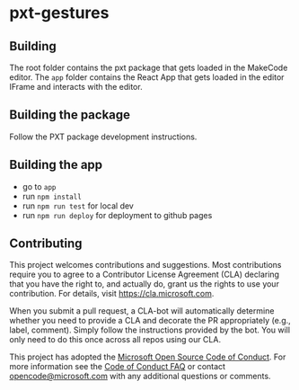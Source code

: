
# pxt-gestures

## Building

The root folder contains the pxt package that gets loaded in the MakeCode editor.
The ``app`` folder contains the React App that gets loaded in the editor IFrame and interacts with the editor.

## Building the package

Follow the PXT package development instructions.

## Building the app

* go to ``app``
* run ``npm install``
* run ``npm run test`` for local dev
* run ``npm run deploy`` for deployment to github pages

## Contributing

This project welcomes contributions and suggestions.  Most contributions require you to agree to a
Contributor License Agreement (CLA) declaring that you have the right to, and actually do, grant us
the rights to use your contribution. For details, visit https://cla.microsoft.com.

When you submit a pull request, a CLA-bot will automatically determine whether you need to provide
a CLA and decorate the PR appropriately (e.g., label, comment). Simply follow the instructions
provided by the bot. You will only need to do this once across all repos using our CLA.

This project has adopted the [Microsoft Open Source Code of Conduct](https://opensource.microsoft.com/codeofconduct/).
For more information see the [Code of Conduct FAQ](https://opensource.microsoft.com/codeofconduct/faq/) or
contact [opencode@microsoft.com](mailto:opencode@microsoft.com) with any additional questions or comments.
